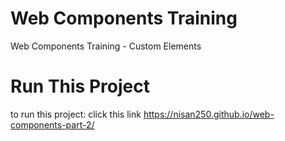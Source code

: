 # Web Components Training

Web Components Training - Custom Elements


# Run This Project
to run this project:
click this link https://nisan250.github.io/web-components-part-2/
